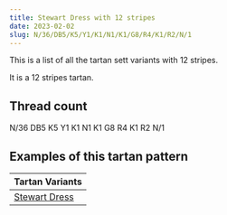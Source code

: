 ```yaml
---
title: Stewart Dress with 12 stripes
date: 2023-02-02
slug: N/36/DB5/K5/Y1/K1/N1/K1/G8/R4/K1/R2/N/1
---
```

This is a list of all the tartan sett variants with 12 stripes.

It is a 12 stripes tartan.


## Thread count
N/36 DB5 K5 Y1 K1 N1 K1 G8 R4 K1 R2 N/1

## Examples of this tartan pattern

| Tartan Variants |
|---------------|
| [Stewart Dress](/variants/n/36/db5/k5/y1/k1/n1/k1/g8/r4/k1/r2/n/1-db000060-g004c00-k000000-nd0d0d0-rc80000-yffc800)||
